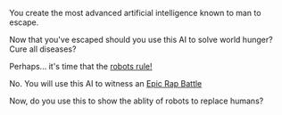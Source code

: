 You create the most advanced artificial intelligence known to man to escape.

Now that you've escaped should you use this AI to solve world hunger? Cure all diseases?

Perhaps... it's time that the [robots rule!](ai/gods.md)

No. You will use this AI to witness an [Epic Rap Battle](https://www.youtube.com/watch?v=Jmqa99Ar1Hs)

Now, do you use this to show the ablity of robots to replace humans?
